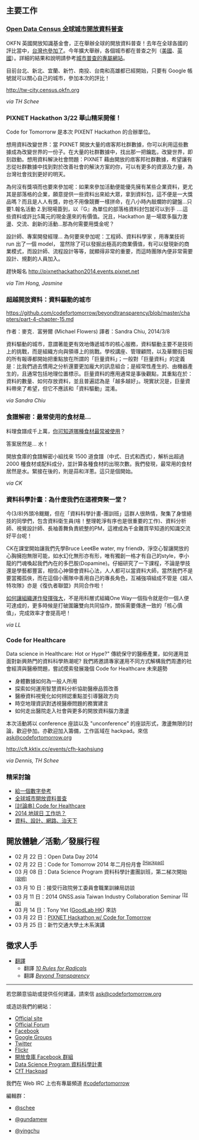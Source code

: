 ## 主要工作

### [Open Data Census 全球城市開放資料普查][1]

OKFN 英國開放知識基金會，正在舉辦全球的開放資料普查！去年在全球各國的評比當中，[台灣也參加了](http://tw.okfn.org/2013/11/05/open-data-2013-taiwan/)。今年擴大舉辦，各個城市都在普查之列（[美國](http://us-city.census.okfn.org)、[英國](http://gb-city.census.okfn.org/)）。詳細的結果和說明請參考[城市普查的專屬網站](http://tw-city.census.okfn.org)。

目前台北、新北、宜蘭、新竹、南投、台南和高雄都已經開始，只要有 Google 帳號就可以關心自己的城市，參加本次的評比！

http://tw-city.census.okfn.org

_via TH Schee_

### PIXNET Hackathon 3/22 華山精采開催！ 

Code for Tomorrorw 是本次 PIXENT Hackathon 的合辦單位。

想用資料改變世界：當 PIXNET 開放大量的痞客邦社群數據，你可以利用這些數據成為改變世界的一份子。在大量的社群數據中，找出那一把鑰匙，改變世界，即刻啟動。想用資料解決社會問題：PIXNET 藉由開放的痞客邦社群數據，希望讓有志從社群數據中找到對於改善社會的解決方案的你，可以有更多的資源及力量，為台灣社會找到更好的明天。

為何沒有獎項而也要來參加呢：如果來參加活動便能優先擁有某些企業資料，更尤其是部落格的企業，願意提供一些資料出來給大眾，拿到資料包，這不便是一大獎品嗎？而且是人人有獎，妳也不用像競賽一樣拼命，在八小時內敲爛妳的鍵盤...只要1.報名活動 2.到現場簽到，以『G』為單位的部落格資料封包就可以到手 ....這些資料或許比5萬元的現金還來的有價值。況且，Hackathon 是一場眾多腦力激盪、交流、創新的活動...那為何需要用獎金呢？

設計師、專案開發經理... 為何要來參加呢：工程師、資料科學家 ，用專業技術 run 出了一個 model， 當然除了可以發掘出極高的商業價值，有可以發現新的商業模式，而設計師、流程設計等等，就顯得非常的重要，而這時團隊內便非常需要設計、規劃的人員加入。

趕快報名 http://pixnethackathon2014.events.pixnet.net

_via Tim Hong, Jasmine_

### 超越開放資料：資料驅動的城市

https://github.com/codefortomorrow/beyondtransparency/blob/master/chapters/part-4-chapter-15.md

作者：麥克．富勞爾 (Michael Flowers)
譯者：Sandra Chiu, 2014/3/8

資料驅動的城市，意謂著能更有效地傳遞城市的核心服務，資料驅動主要不是技術上的挑戰，而是組織方向與領導上的挑戰。學校講座、管理顧問，以及華爾街日報的所有報導都開始把重點放在所謂的「巨量資料」；一般對「巨量資料」的定義是：比我們過去慣用之分析還要更加龐大的訊息組合；是經常性產生的、由機器產生的，且通常包括地理位置標示。巨量資料的應用通常是事後觀點，其重點在於：資料的數量、如何存放資料，並且普遍認為是「越多越好」。現實狀況是，巨量資料帶來了希望，但它不應該和「資料驅動」混淆。

_via Sandra Chiu_

### 食譜解密：最常使用的食材是...

料理食譜成千上萬，[你可知道哪種食材最常被使用](http://food.codefortomorrow.org/blog/2014/02/26/most-common-recipe-ingredients/)？

答案居然是… 水！

開放食庫的食譜解密小組找來 1500 道食譜（中式、日式和西式），解析出超過 2000 種食材或配料成分，並計算各種食材的出現次數。我們發現，最常用的食材居然是水。緊接在後的，則是蒜和洋蔥。這只是個開始。

_via CK_

### 資料科學計畫：為什麼我們在這裡齊聚一堂？

今(3/8)外頭冷颼颼，但在「資料科學計畫-團訓班」這群人很熱情，聚集了身懷絕技的同學們，包含資料衛生員(啥！整理乾淨有序也是很重要的工作)、資料分析師、視覺設計師、長袖善舞負責統整的PM，這裡成為千金難買早知道的知識交流好平台呢！

CK在課堂開始讓我們先學Bruce Lee《Be water, my friend》，淨空心智讓開放的心胸擁抱無限可能，如水幻化無形亦有形，唯有獨創一格才有自己的style，李小龍的鬥魂喚起我們內在的多巴胺(Dopamine)。仔細研究了一下課程，不論是學技還是學藝都豐富，相信心神領會資料心法，人人都可以當資料大師，當然我們不是要當獨孤俠，而在這個小團隊中善用自己的專長角色，互補強項組成不管是《超人特攻隊》亦是《復仇者聯盟》共同合作啦！

[如何讓組織運作發揮強大](http://datasci.co/2014/03/08/why-dsp/)，不是用科層式組織One Way一個指令就是你一個人便可達成的，更多時候是打破圍籬雙向共同協作，關係需要傳達一致的「核心價值」，完成效率才會提高吧！

_via LL_

### Code for Healthcare

Data science in Healthcare: Hot or Hype?" 傳統保守的醫療產業，如何運用並面對新興熱門的資料科學熱潮呢? 我們將邀請專家運用不同方式解構我們周遭的社會經濟與醫療問題，嘗試摸索發展幾個 Code for Healthcare 未來趨勢

- 身體數據如何為一般人所用
- 探索如何運用智慧資料分析協助醫療品質改善
- 醫療資料視覺化如何辨認重點並引導醫政方向
- 時空地理資訊對透視醫療問題的務實建言
- 如何走出醫院走入社會與更多的開放資料腦力激盪

本次活動將以 conference 座談以及 "unconference" 的座談形式，激盪無限的討論，歡迎參加。亦歡迎加入籌備，工作區域在 hackpad。來信 ask@codefortomorrow.org

http://cft.kktix.cc/events/cfh-kaohsiung

_via Dennis, TH Schee_

### 精采討論
- [給一個數字參考][2]
- [全球城市開放資料普查][3]
- [\[討論串\] Code for Healthcare][4]
- [2014 地球日 工作坊？][5]
- [資料、設計、網路、治天下][6]

## 開放體驗／活動／發展行程
- 02 月 22 日：Open Data Day 2014
- 02 月 22 日：Code for Tomorrow 2014 年二月份月會 <sup>[\[Hackpad\]][7]</sup>
- 03 月 08 日：Data Science Program 資料科學計畫團訓班，第二梯次開始 <sup>[\[說明\]][8]</sup>
- 03 月 10 日：接受行政院勞工委員會職業訓練局訪談
- 03 月 11 日：2014 GNSS.asia Taiwan Industry Collaboration Seminar <sup>[\[討論\]][9]</sup>
- 03 月 14 日：Tony Yet ([GoodLab HK][10]) 來訪
- 03 月 22 日：[PIXNET Hackathon w/ Code for Tomorrow][11]
- 03 月 25 日：新竹交通大學土木系演講

## 徵求人手
- [翻譯][12]
    - 翻譯 [*10 Rules for Radicals*][13]
    - 翻譯 [*Beyond Transparency*][14]
    
---

若您願意協助或提供任何建議，請來信 ask@codefortomorrow.org

或造訪我們的網站：

- [Official site][15]
- [Official Forum][16]
- [Facebook][17]
- [Google Groups][18]
- [Twitter][19]
- [Flickr][20]
- [開放食庫 Facebook 群組][21]
- [Data Science Program 資料科學計畫][22]
- [CfT Hackpad](https://c4t.hackpad.com/)

我們在 Web IRC 上也有專屬頻道 [#codefortomorrow][23]

編輯群：

- [@schee][24]
- [@gundamew][25]
- [@yingchu][26]


  [1]: https://c4t.hackpad.com/Open-Data-Census--3ecZuigyexM
  [2]: https://groups.google.com/d/topic/codefortomorrow/I0HuAte9OGE/discussion
  [3]: https://groups.google.com/d/topic/codefortomorrow/929xmHoQSeU/discussion
  [4]: https://groups.google.com/d/topic/codefortomorrow/aCWZoMddzxo/discussion
  [5]: https://groups.google.com/d/topic/codefortomorrow/IdfD5o9uR6g/discussion
  [6]: https://groups.google.com/d/topic/codefortomorrow/N946mdMWj6g/discussion
  [7]: https://c4t.hackpad.com/Monthly-2014-Feb-20-DSbK41PZw4M
  [8]: http://datasci.co/2014/02/11/something-about-the-upcoming-course/
  [9]: https://groups.google.com/d/topic/codefortomorrow/kYrP6dAVAyk/discussion
  [10]: http://goodlab.hk/
  [11]: http://codefortomorrow.org/portfolio/partnership/133
  [12]: https://groups.google.com/d/topic/codefortomorrow/RK4-uLZLbgQ/discussion
  [13]: https://archive.org/details/org.resource.public.10rules
  [14]: https://github.com/codefortomorrow/beyondtransparency
  [15]: http://codefortomorrow.org/
  [16]: http://cft.io/
  [17]: https://www.facebook.com/CodeForTomorrow
  [18]: http://groups.google.com/group/codefortomorrow
  [19]: http://twitter.com/codefortomorrow
  [20]: http://www.flickr.com/groups/codefortomorrow/
  [21]: https://www.facebook.com/groups/foodopendata/
  [22]: http://datasci.co
  [23]: http://webchat.freenode.net/?channels=codefortomorrow
  [24]: https://github.com/schee
  [25]: https://github.com/gundamew
  [26]: http://github.com/yingchu
